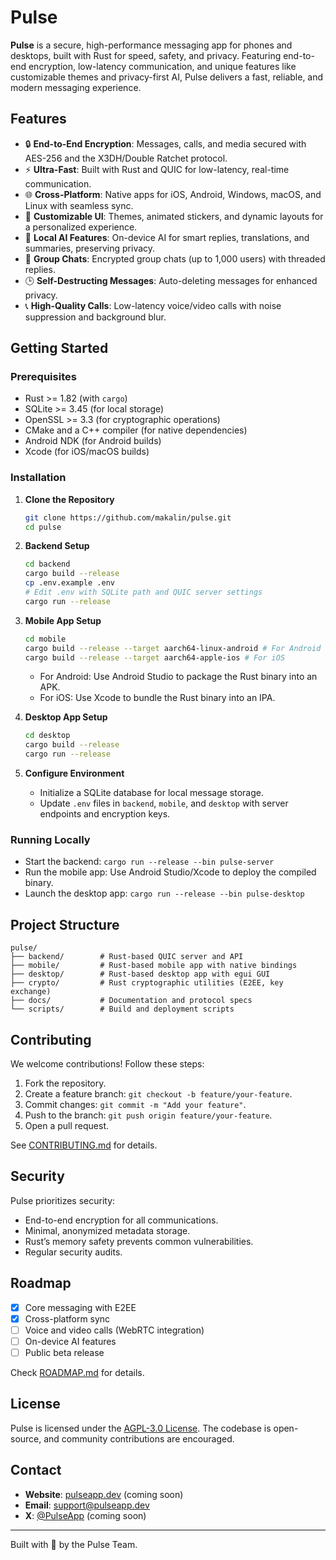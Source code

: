 # Pulse

**Pulse** is a secure, high-performance messaging app for phones and desktops, built with Rust for speed, safety, and privacy. Featuring end-to-end encryption, low-latency communication, and unique features like customizable themes and privacy-first AI, Pulse delivers a fast, reliable, and modern messaging experience.

## Features

- 🔒 **End-to-End Encryption**: Messages, calls, and media secured with AES-256 and the X3DH/Double Ratchet protocol.
- ⚡ **Ultra-Fast**: Built with Rust and QUIC for low-latency, real-time communication.
- 🌐 **Cross-Platform**: Native apps for iOS, Android, Windows, macOS, and Linux with seamless sync.
- 🎨 **Customizable UI**: Themes, animated stickers, and dynamic layouts for a personalized experience.
- 🤖 **Local AI Features**: On-device AI for smart replies, translations, and summaries, preserving privacy.
- 💬 **Group Chats**: Encrypted group chats (up to 1,000 users) with threaded replies.
- 🕒 **Self-Destructing Messages**: Auto-deleting messages for enhanced privacy.
- 📞 **High-Quality Calls**: Low-latency voice/video calls with noise suppression and background blur.

## Getting Started

### Prerequisites
- Rust >= 1.82 (with `cargo`)
- SQLite >= 3.45 (for local storage)
- OpenSSL >= 3.3 (for cryptographic operations)
- CMake and a C++ compiler (for native dependencies)
- Android NDK (for Android builds)
- Xcode (for iOS/macOS builds)

### Installation

1. **Clone the Repository**
   ```bash
   git clone https://github.com/makalin/pulse.git
   cd pulse
   ```

2. **Backend Setup**
   ```bash
   cd backend
   cargo build --release
   cp .env.example .env
   # Edit .env with SQLite path and QUIC server settings
   cargo run --release
   ```

3. **Mobile App Setup**
   ```bash
   cd mobile
   cargo build --release --target aarch64-linux-android # For Android
   cargo build --release --target aarch64-apple-ios # For iOS
   ```
   - For Android: Use Android Studio to package the Rust binary into an APK.
   - For iOS: Use Xcode to bundle the Rust binary into an IPA.

4. **Desktop App Setup**
   ```bash
   cd desktop
   cargo build --release
   cargo run --release
   ```

5. **Configure Environment**
   - Initialize a SQLite database for local message storage.
   - Update `.env` files in `backend`, `mobile`, and `desktop` with server endpoints and encryption keys.

### Running Locally
- Start the backend: `cargo run --release --bin pulse-server`
- Run the mobile app: Use Android Studio/Xcode to deploy the compiled binary.
- Launch the desktop app: `cargo run --release --bin pulse-desktop`

## Project Structure
```
pulse/
├── backend/        # Rust-based QUIC server and API
├── mobile/         # Rust-based mobile app with native bindings
├── desktop/        # Rust-based desktop app with egui GUI
├── crypto/         # Rust cryptographic utilities (E2EE, key exchange)
├── docs/           # Documentation and protocol specs
└── scripts/        # Build and deployment scripts
```

## Contributing

We welcome contributions! Follow these steps:

1. Fork the repository.
2. Create a feature branch: `git checkout -b feature/your-feature`.
3. Commit changes: `git commit -m "Add your feature"`.
4. Push to the branch: `git push origin feature/your-feature`.
5. Open a pull request.

See [CONTRIBUTING.md](CONTRIBUTING.md) for details.

## Security

Pulse prioritizes security:
- End-to-end encryption for all communications.
- Minimal, anonymized metadata storage.
- Rust’s memory safety prevents common vulnerabilities.
- Regular security audits.

## Roadmap
- [x] Core messaging with E2EE
- [x] Cross-platform sync
- [ ] Voice and video calls (WebRTC integration)
- [ ] On-device AI features
- [ ] Public beta release

Check [ROADMAP.md](ROADMAP.md) for details.

## License

Pulse is licensed under the [AGPL-3.0 License](LICENSE). The codebase is open-source, and community contributions are encouraged.

## Contact

- **Website**: [pulseapp.dev](https://pulseapp.dev) (coming soon)
- **Email**: [support@pulseapp.dev](mailto:support@pulseapp.dev)
- **X**: [@PulseApp](https://x.com/PulseApp) (coming soon)

---

Built with 🦀 by the Pulse Team.
